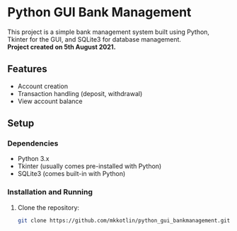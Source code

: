 # Python GUI Bank Management

This project is a simple bank management system built using Python, Tkinter for the GUI, and SQLite3 for database management.  
**Project created on 5th August 2021.**

## Features
- Account creation
- Transaction handling (deposit, withdrawal)
- View account balance

## Setup

### Dependencies
- Python 3.x
- Tkinter (usually comes pre-installed with Python)
- SQLite3 (comes built-in with Python)

### Installation and Running
1. Clone the repository:
   ```bash
   git clone https://github.com/mkkotlin/python_gui_bankmanagement.git
